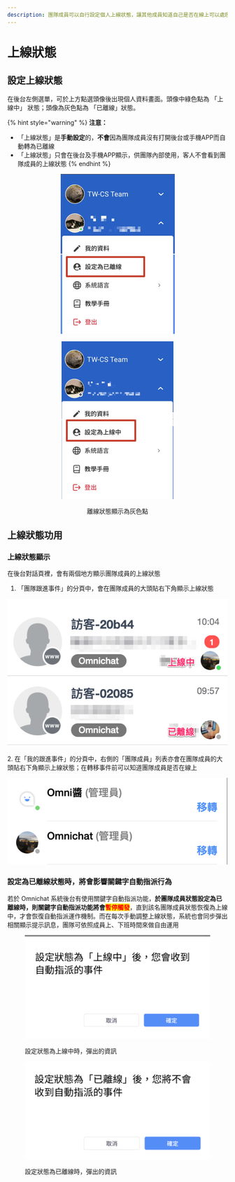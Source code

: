 ```yaml
---
description: 團隊成員可以自行設定個人上線狀態，讓其他成員知道自己是否在線上可以處理對話事件
---
```


# 上線狀態

## 設定上線狀態

在後台左側選單，可於上方點選頭像後出現個人資料畫面。頭像中綠色點為 「上線中」 狀態；頭像為灰色點為 「已離線」狀態。

{% hint style="warning" %}
**注意：**

* 「上線狀態」是**手動設定**的，**不會**因為團隊成員沒有打開後台或手機APP而自動轉為已離線
* 「上線狀態」只會在後台及手機APP顯示，供團隊內部使用，客人不會看到團隊成員的上線狀態
{% endhint %}

<div align="center"><img src="../../.gitbook/assets/上現狀態調整.jpg" alt="上線狀態顯示為綠色點" width="261"> <figure><img src="../../.gitbook/assets/上線狀態為離線中.jpg" alt="" width="256"><figcaption><p>離線狀態顯示為灰色點</p></figcaption></figure></div>

## 上線狀態功用

### 上線狀態顯示

在後台對話頁裡，會有兩個地方顯示團隊成員的上線狀態

1. 「團隊跟進事件」的分頁中，會在團隊成員的大頭貼右下角顯示上線狀態

![](../../.gitbook/assets/online-status-2.png)

2\. 在「我的跟進事件」的分頁中，右側的「團隊成員」列表亦會在團隊成員的大頭貼右下角顯示上線狀態；在轉移事件前可以知道團隊成員是否在線上

![](../../.gitbook/assets/online-status-3.png)

### 設定為已離線狀態時，將會影響關鍵字自動指派行為

若於 Omnichat 系統後台有使用關鍵字自動指派功能，**於團隊成員狀態設定為已離線時，則關鍵字自動指派功能將會**<mark style="color:red;">**暫停觸發**</mark>，直到該名團隊成員狀態恢復為上線中，才會恢復自動指派運作機制。而在每次手動調整上線狀態，系統也會同步彈出相關顯示提示訊息，團隊可依照成員上、下班時間來做自由運用

<div><figure><img src="../../.gitbook/assets/截圖 2024-08-02 下午6.19.29.png" alt=""><figcaption><p>設定狀態為上線中時，彈出的資訊</p></figcaption></figure> <figure><img src="../../.gitbook/assets/截圖 2024-08-02 下午6.19.39.png" alt=""><figcaption><p>設定狀態為已離線時，彈出的資訊</p></figcaption></figure></div>
